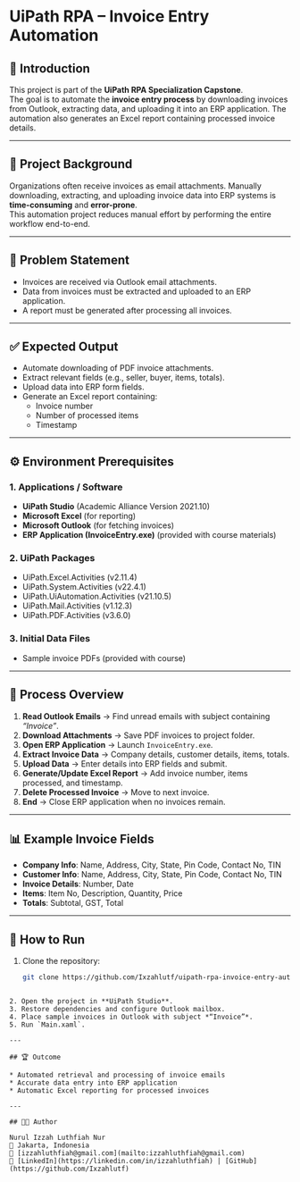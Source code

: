 # UiPath RPA – Invoice Entry Automation

## 📌 Introduction
This project is part of the **UiPath RPA Specialization Capstone**.  
The goal is to automate the **invoice entry process** by downloading invoices from Outlook, extracting data, and uploading it into an ERP application. The automation also generates an Excel report containing processed invoice details.

---

## 🎯 Project Background
Organizations often receive invoices as email attachments. Manually downloading, extracting, and uploading invoice data into ERP systems is **time-consuming** and **error-prone**.  
This automation project reduces manual effort by performing the entire workflow end-to-end.

---

## 📝 Problem Statement
- Invoices are received via Outlook email attachments.  
- Data from invoices must be extracted and uploaded to an ERP application.  
- A report must be generated after processing all invoices.  

---

## ✅ Expected Output
- Automate downloading of PDF invoice attachments.  
- Extract relevant fields (e.g., seller, buyer, items, totals).  
- Upload data into ERP form fields.  
- Generate an Excel report containing:  
  - Invoice number  
  - Number of processed items  
  - Timestamp  

---

## ⚙️ Environment Prerequisites

### 1. Applications / Software
- **UiPath Studio** (Academic Alliance Version 2021.10)  
- **Microsoft Excel** (for reporting)  
- **Microsoft Outlook** (for fetching invoices)  
- **ERP Application (InvoiceEntry.exe)** (provided with course materials)  

### 2. UiPath Packages
- UiPath.Excel.Activities (v2.11.4)  
- UiPath.System.Activities (v22.4.1)  
- UiPath.UiAutomation.Activities (v21.10.5)  
- UiPath.Mail.Activities (v1.12.3)  
- UiPath.PDF.Activities (v3.6.0)  

### 3. Initial Data Files
- Sample invoice PDFs (provided with course)  

---

## 🔄 Process Overview
1. **Read Outlook Emails** → Find unread emails with subject containing *“Invoice”*.  
2. **Download Attachments** → Save PDF invoices to project folder.  
3. **Open ERP Application** → Launch `InvoiceEntry.exe`.  
4. **Extract Invoice Data** → Company details, customer details, items, totals.  
5. **Upload Data** → Enter details into ERP fields and submit.  
6. **Generate/Update Excel Report** → Add invoice number, items processed, and timestamp.  
7. **Delete Processed Invoice** → Move to next invoice.  
8. **End** → Close ERP application when no invoices remain.  

---

## 📊 Example Invoice Fields
- **Company Info**: Name, Address, City, State, Pin Code, Contact No, TIN  
- **Customer Info**: Name, Address, City, State, Pin Code, Contact No, TIN  
- **Invoice Details**: Number, Date  
- **Items**: Item No, Description, Quantity, Price  
- **Totals**: Subtotal, GST, Total  

---

## 🚀 How to Run
1. Clone the repository:
   ```bash
   git clone https://github.com/Ixzahlutf/uipath-rpa-invoice-entry-automation.git
````

2. Open the project in **UiPath Studio**.
3. Restore dependencies and configure Outlook mailbox.
4. Place sample invoices in Outlook with subject *“Invoice”*.
5. Run `Main.xaml`.

---

## 🏆 Outcome

* Automated retrieval and processing of invoice emails
* Accurate data entry into ERP application
* Automatic Excel reporting for processed invoices

---

## 👩‍💻 Author

Nurul Izzah Luthfiah Nur
📍 Jakarta, Indonesia
📧 [izzahluthfiah@gmail.com](mailto:izzahluthfiah@gmail.com)
🔗 [LinkedIn](https://linkedin.com/in/izzahluthfiah) | [GitHub](https://github.com/Ixzahlutf)

